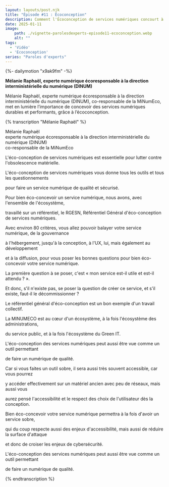 ```yaml
---
layout: layouts/post.njk
title: "Épisode #11 : Écoconception"
description: Comment l'Écoconception de services numériques concourt à des services de qualité, sécurisé et sobre ?
date: 2025-01-11
image:
    path: ./vignette-parolesdexperts-episode11-ecoconception.webp
    alt: ""
tags:
  - 'Vidéo'
  - 'Ecoconception'
series: "Paroles d'experts"
---
```

<!-- intégraton vidéo dailymotion de la chaine de la DINUM -->
{%- dailymotion "x9ak9fm" -%}

<!-- légende de la vidéo-->
**Mélanie Raphaël, experte numérique écoresponsable à la direction interministérielle du numérique (DINUM)**

<!-- description-->
Mélanie Raphaël, experte numérique écoresponsable à la direction interministérielle du numérique (DINUM), co-responsable de la MiNumEco, met en lumière l’importance de concevoir des services numériques durables et performants, grâce à l’écoconception.

<!-- transcription-->

{% transcription "Mélanie Raphaël" %}
<p>
  Mélanie Raphaël<br>
  experte numérique écoresponsable à la direction interministérielle du numérique (DINUM)<br>
  co-responsable de la MiNumEco
</p>

<p>L'éco-conception de services numériques est essentielle pour lutter contre l'obsolescence matérielle.</p>
<p>L'éco-conception de services numériques vous donne tous les outils et tous les questionnements</p>
<p>pour faire un service numérique de qualité et sécurisé.</p>
<p>Pour bien éco-concevoir un service numérique, nous avons, avec l'ensemble de l'écosystème,</p>
<p>travaillé sur un référentiel, le RGESN, Référentiel Général d'éco-conception de services numériques.</p>
<p>Avec environ 80 critères, vous allez pouvoir balayer votre service numérique, de la gouvernance</p>
<p>à l'hébergement, jusqu'à la conception, à l'UX, lui, mais également au développement</p>
<p>et à la diffusion, pour vous poser les bonnes questions pour bien éco-concevoir votre service numérique.</p>
<p>La première question à se poser, c'est « mon service est-il utile et est-il attendu ? ». </p>
<p>Et donc, s'il n'existe pas, se poser la question de créer ce service, et s'il existe, faut-il le décommissionner ?</p>
<p>Le référentiel général d'éco-conception est un bon exemple d'un travail collectif.</p>
<p>La MINUMECO est au cœur d'un écosystème, à la fois l'écosystème des administrations,</p>
<p>du service public, et à la fois l'écosystème du Green IT.</p>
<p>L'éco-conception des services numériques peut aussi être vue comme un outil permettant</p>
<p>de faire un numérique de qualité.</p>
<p>Car si vous faites un outil sobre, il sera aussi très souvent accessible, car vous pourrez</p>
<p>y accéder effectivement sur un matériel ancien avec peu de réseaux, mais aussi vous</p>
<p>aurez pensé l'accessibilité et le respect des choix de l'utilisateur dès la conception.</p>
<p>Bien éco-concevoir votre service numérique permettra à la fois d'avoir un service sobre,</p>
<p>qui du coup respecte aussi des enjeux d'accessibilité, mais aussi de réduire la surface d'attaque</p>
<p>et donc de croiser les enjeux de cybersécurité.</p>
<p>L'éco-conception des services numériques peut aussi être vue comme un outil permettant</p>
<p>de faire un numérique de qualité.</p>
{% endtranscription %}
